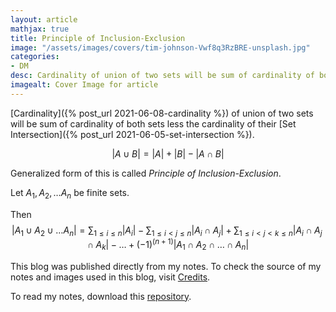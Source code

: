 ```yaml
---
layout: article
mathjax: true
title: Principle of Inclusion-Exclusion
image: "/assets/images/covers/tim-johnson-Vwf8q3RzBRE-unsplash.jpg"
categories:
- DM
desc: Cardinality of union of two sets will be sum of cardinality of both sets less the cardinality of their Set Intersection. 
imagealt: Cover Image for article
---
```


[Cardinality]({% post_url 2021-06-08-cardinality %}) of union of two sets will be sum of cardinality of both sets less the cardinality of their [Set Intersection]({% post_url 2021-06-05-set-intersection %}).

$$|A \cup B| = |A| + |B| - |A \cap B|$$

























































































































































































































































































































































































































Generalized form of this is called *Principle of Inclusion-Exclusion*.

Let $A_1, A_2, \dots A_n$ be finite sets.
























































































































































































































































































































































































































Then
$$|A_1 \cup A_2 \cup \dots A_n| = \sum_{1 \le i \le n} |A_i| - \sum_{1 \le i < j \le n} | A_i \cap A_j| + \sum_{1 \le i < j < k \le n} |A_i \cap A_j \cap A_k| - \dots + (-1)^{(n+1)} | A_1 \cap A_2 \cap \dots \cap A_n |$$

























































































































































































































































































































































































































This blog was published directly from my notes.
To check the source of my notes and images used in this blog, visit <a href="/credits.html" target="_blank">Credits</a>.

To read my notes, download this <a href="https://github.com/bovem/CS" target="blank">repository</a>.